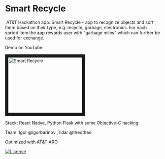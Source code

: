 # Smart Recycle

 AT&amp;T Hackathon app. Smart Recycle - app to recognize objects and sort them based on their type, e.g. recycle, garbage, electronics. For each sorted item the app rewards user with "garbage miles" which can further be used for exchange.


Demo on YouTube:

<a href="http://www.youtube.com/watch?feature=player_embedded&v=JScO4GN-Zp4" target="_blank"><img src="http://img.youtube.com/vi/JScO4GN-Zp4/0.jpg" 
alt="Smart Recycle" width="240" height="180" border="10" /></a>

Stack: React Native, Python Flask with some Objective-C hacking

Team: Igor @igorbarinov , Ildar @theotheo

Optimized with [AT&T ARO](https://developer.att.com/application-resource-optimizer)

[![License](http://img.shields.io/:license-mit-blue.svg)](http://doge.mit-license.org)

